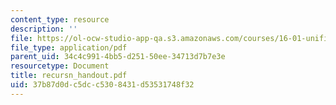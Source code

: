 ```yaml
---
content_type: resource
description: ''
file: https://ol-ocw-studio-app-qa.s3.amazonaws.com/courses/16-01-unified-engineering-i-ii-iii-iv-fall-2005-spring-2006/37b87d0dc5dcc5308431d53531748f32_recursn_handout.pdf
file_type: application/pdf
parent_uid: 34c4c991-4bb5-d251-50ee-34713d7b7e3e
resourcetype: Document
title: recursn_handout.pdf
uid: 37b87d0d-c5dc-c530-8431-d53531748f32
---
```

